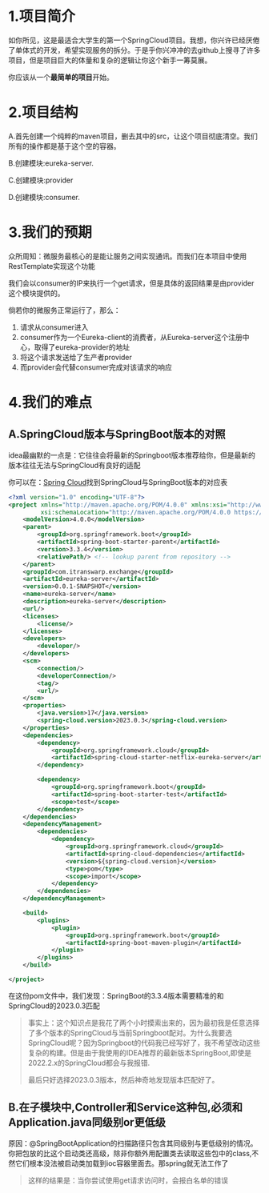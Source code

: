 # 1.项目简介

如你所见，这是最适合大学生的第一个SpringCloud项目。我想，你兴许已经厌倦了单体式的开发，希望实现服务的拆分。于是乎你兴冲冲的去github上搜寻了许多项目，但是项目巨大的体量和复杂的逻辑让你这个新手一筹莫展。

你应该从一个**最简单的项目**开始。

# 2.项目结构

A.首先创建一个纯粹的maven项目，删去其中的src，让这个项目彻底清空。我们所有的操作都是基于这个空的容器。

B.创建模块:eureka-server.

C.创建模块:provider

D.创建模块:consumer.

# 3.我们的预期

众所周知：微服务最核心的是能让服务之间实现通讯。而我们在本项目中使用RestTemplate实现这个功能

我们会以consumer的IP来执行一个get请求，但是具体的返回结果是由provider这个模块提供的。

倘若你的微服务正常运行了，那么：

1. 请求从consumer进入
2. consumer作为一个Eureka-client的消费者，从Eureka-server这个注册中心，取得了eureka-provider的地址
3. 将这个请求发送给了生产者provider
4. 而provider会代替consumer完成对该请求的响应

# 4.我们的难点

## A.SpringCloud版本与SpringBoot版本的对照

idea最幽默的一点是：它往往会将最新的Springboot版本推荐给你，但是最新的版本往往无法与SpringCloud有良好的适配

你可以在：[Spring Cloud](https://spring.io/projects/spring-cloud#overview)找到SpringCloud与SpringBoot版本的对应表

```xml
<?xml version="1.0" encoding="UTF-8"?>
<project xmlns="http://maven.apache.org/POM/4.0.0" xmlns:xsi="http://www.w3.org/2001/XMLSchema-instance"
         xsi:schemaLocation="http://maven.apache.org/POM/4.0.0 https://maven.apache.org/xsd/maven-4.0.0.xsd">
    <modelVersion>4.0.0</modelVersion>
    <parent>
        <groupId>org.springframework.boot</groupId>
        <artifactId>spring-boot-starter-parent</artifactId>
        <version>3.3.4</version>
        <relativePath/> <!-- lookup parent from repository -->
    </parent>
    <groupId>com.itranswarp.exchange</groupId>
    <artifactId>eureka-server</artifactId>
    <version>0.0.1-SNAPSHOT</version>
    <name>eureka-server</name>
    <description>eureka-server</description>
    <url/>
    <licenses>
        <license/>
    </licenses>
    <developers>
        <developer/>
    </developers>
    <scm>
        <connection/>
        <developerConnection/>
        <tag/>
        <url/>
    </scm>
    <properties>
        <java.version>17</java.version>
        <spring-cloud.version>2023.0.3</spring-cloud.version>
    </properties>
    <dependencies>
        <dependency>
            <groupId>org.springframework.cloud</groupId>
            <artifactId>spring-cloud-starter-netflix-eureka-server</artifactId>
        </dependency>

        <dependency>
            <groupId>org.springframework.boot</groupId>
            <artifactId>spring-boot-starter-test</artifactId>
            <scope>test</scope>
        </dependency>
    </dependencies>
    <dependencyManagement>
        <dependencies>
            <dependency>
                <groupId>org.springframework.cloud</groupId>
                <artifactId>spring-cloud-dependencies</artifactId>
                <version>${spring-cloud.version}</version>
                <type>pom</type>
                <scope>import</scope>
            </dependency>
        </dependencies>
    </dependencyManagement>

    <build>
        <plugins>
            <plugin>
                <groupId>org.springframework.boot</groupId>
                <artifactId>spring-boot-maven-plugin</artifactId>
            </plugin>
        </plugins>
    </build>

</project>

```

在这份pom文件中，我们发现：SpringBoot的3.3.4版本需要精准的和SpringCloud的2023.0.3匹配

> 事实上：这个知识点是我花了两个小时摸索出来的，因为最初我是任意选择了多个版本的SpringCloud与当前Springboot配对。为什么我要选SpringCloud呢？因为Springboot的代码我已经写好了，我不希望改动这些复杂的构建。但是由于我使用的IDEA推荐的最新版本SpringBoot,即使是2022.2.x的SpringCloud都会与我报错.
>
> 最后只好选择2023.0.3版本，然后神奇地发现版本匹配好了。

## B.在子模块中,Controller和Service这种包,必须和Application.java同级别or更低级

原因：@SpringBootApplication的扫描路径只包含其同级别与更低级别的情况。你把包放的比这个启动类还高级，除非你额外用配置类去读取这些包中的class,不然它们根本没法被启动类加载到ioc容器里面去。那spring就无法工作了

> 这样的结果是：当你尝试使用get请求访问时，会报白名单的错误